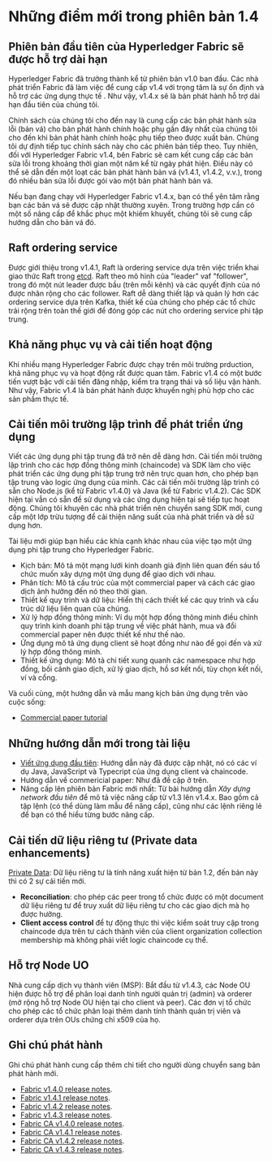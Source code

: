 # Những điểm mới trong phiên bản 1.4

## Phiên bản đầu tiên của Hyperledger Fabric sẽ được hỗ trợ dài hạn

Hyperledger Fabric đã trưởng thành kể từ phiên bản v1.0 ban đầu. Các nhà phát triển Fabric đã làm việc để cung cấp v1.4 với trọng tâm là sự ổn định và hỗ trợ các ứng dụng thực tế . Như vậy, v1.4.x sẽ là bản phát hành hỗ trợ dài hạn đầu tiên của chúng tôi.

Chính sách của chúng tôi cho đến nay là cung cấp các bản phát hành sửa lỗi (bản vá) cho bản phát hành chính hoặc phụ gần đây nhất của chúng tôi cho đến khi bản phát hành chính hoặc phụ tiếp theo được xuất bản. Chúng tôi dự định tiếp tục chính sách này cho các phiên bản tiếp theo. Tuy nhiên, đối với Hyperledger Fabric v1.4, bên Fabric sẽ cam kết cung cấp các bản sửa lỗi trong khoảng thời gian một năm kể từ ngày phát hiện. Điều này có thể sẽ dẫn đến một loạt các bản phát hành bản vá (v1.4.1, v1.4.2, v.v.), trong đó nhiều bản sửa lỗi được gói vào một bản phát hành bản vá.

Nếu bạn đang chạy với Hyperledger Fabric v1.4.x, bạn có thể yên tâm rằng bạn các bản vá sẽ được cập nhật thường xuyên. Trong trường hợp cần có một số nâng cấp để khắc phục một khiếm khuyết, chúng tôi sẽ cung cấp hướng dẫn cho bản vá đó.

## Raft ordering service

Được giới thiệu trong v1.4.1, Raft là ordering service dựa trên việc triển khai giao thức Raft trong [etcd](https://coreos.com/etcd/). Raft theo mô hình của "leader" vaf "follower", trong đó một nút leader được bầu (trên mỗi kênh) và các quyết định của nó được nhân rộng cho các follower. Raft dễ dàng thiết lập và quản lý hơn các ordering service dựa trên Kafka, thiết kế của chúng cho phép các tổ chức trải rộng trên toàn thế giới để đóng góp các nút cho ordering service phi tập trung.

## Khả năng phục vụ và cải tiến hoạt động

Khi nhiều mạng Hyperledger Fabric được chạy trên môi trường prduction, khả năng phục vụ và hoạt động rất được quan tâm. Fabric v1.4 có một bước tiến vượt bậc với cải tiến đăng nhập, kiểm tra trạng thái và số liệu vận hành. Như vậy, Fabric v1.4 là bản phát hành được khuyến nghị phù hợp cho các sản phầm thực tế.

## Cải tiến môi trường lập trình để phát triển ứng dụng

Viết các ứng dụng phi tập trung đã trở nên dễ dàng hơn. Cải tiến môi trường lập trình cho các hợp đồng thông minh (chaincode) và SDK làm cho việc phát triển các ứng dụng phi tập trung trở nên trực quan hơn, cho phép bạn tập trung vào logic ứng dụng của mình. Các cải tiến môi trường lập trình có sẵn cho Node.js (kể từ Fabric v1.4.0) và Java (kể từ Fabric v1.4.2). Các SDK hiện tại vẫn có sẵn để sử dụng và các ứng dụng hiện tại sẽ tiếp tục hoạt động. Chúng tôi khuyên các nhà phát triển nên chuyển sang SDK mới, cung cấp một lớp trừu tượng để cải thiện năng suất của nhà phát triển và dễ sử dụng hơn.

Tài liệu mới giúp bạn hiểu các khía cạnh khác nhau của việc tạo một ứng dụng phi tập trung cho Hyperledger Fabric.

- Kịch bản: Mô tả một mạng lưới kinh doanh giả định liên quan đến sáu tổ chức muốn xây dựng một ứng dụng để giao dịch với nhau.
- Phân tích: Mô tả cấu trúc của một commercial paper và cách các giao dịch ảnh hưởng đến nó theo thời gian. 
- Thiết kế quy trình và dữ liệu: Hiển thị cách thiết kế các quy trình và cấu trúc dữ liệu liên quan của chúng.
- Xử lý hợp đồng thông minh: Ví dụ một hợp đồng thông minh điều chỉnh quy trình kinh doanh phi tập trung về việc phát hành, mua và đổi commercial paper nên được thiết kế như thế nào.
- Ứng dụng mô tả ứng dụng client sẽ hoạt đồng như nào để gọi đến và xử lý hợp đồng thông minh.
- Thiết kế ứng dụng: Mô tả chi tiết xung quanh các namespace như hợp đồng, bối cảnh giao dịch, xử lý giao dịch, hồ sơ kết nối, tùy chọn kết nối, ví và cổng.

Và cuối cùng, một hướng dẫn và mẫu mang kịch bản ứng dụng trên vào cuộc sống:
- [Commercial paper tutorial](https://hyperledger-fabric.readthedocs.io/en/release-1.4/tutorial/commercial_paper.html)

## Những hướng dẫn mới trong tài liệu
- [Viết ứng dụng đầu tiên](https://hyperledger-fabric.readthedocs.io/en/release-1.4/write_first_app.html): Hướng dẫn này đã được cập nhật, nó có các ví dụ Java, JavaScript và Typecript của ứng dụng client và chaincode.
- Hướng dẫn về commericial paper: Như đã đề cập ở trên.
- Nâng cấp lên phiên bản Fabric mới nhất: Từ bài hướng dẫn *Xây dựng network đầu tiên* để mô tả việc nâng cấp từ v1.3 lên v1.4.x. Bao gồm cả tập lệnh (có thể dùng làm mẫu để nâng cấp), cũng như các lệnh riêng lẻ để bạn có thể hiểu từng bước nâng cấp.

## Cải tiến dữ liệu riêng tư (Private data enhancements)

[Private Data](https://hyperledger-fabric.readthedocs.io/en/release-1.4/private-data-arch.html): Dữ liệu riêng tư là tính năng xuất hiện từ bản 1.2, đến bản này thì có 2 sự cải tiến mới.

-   **Reconciliation**: cho phép các peer trong tổ chức được có một document dữ liệu riêng tư để truy xuất dữ liệu riêng tư cho các giao dịch mà họ được hưởng.
-   **Client access control**  để tự động thực thi việc kiểm soát truy cập trong chaincode dựa trên tư cách thành viên của client organization collection membership mà không phải viết logic chaincode cụ thể.

## Hỗ trợ Node UO

Nhà cung cấp dịch vụ thành viên (MSP): Bắt đầu từ v1.4.3, các Node OU hiện được hỗ trợ để phân loại danh tính người quản trị (admin) và orderer (mở rộng hỗ trợ Node OU hiện tại cho client và peer). Các đơn vị tổ chức cho phép các tổ chức phân loại thêm danh tính thành quản trị viên và orderer dựa trên OUs chứng chỉ x509 của họ.

## Ghi chú phát hành

Ghi chú phát hành cung cấp thêm chi tiết cho người dùng chuyển sang bản phát hành mới.

-   [Fabric v1.4.0 release notes](https://github.com/hyperledger/fabric/releases/tag/v1.4.0).
-   [Fabric v1.4.1 release notes](https://github.com/hyperledger/fabric/releases/tag/v1.4.1).
-   [Fabric v1.4.2 release notes](https://github.com/hyperledger/fabric/releases/tag/v1.4.2).
-   [Fabric v1.4.3 release notes](https://github.com/hyperledger/fabric/releases/tag/v1.4.3).
-   [Fabric CA v1.4.0 release notes](https://github.com/hyperledger/fabric-ca/releases/tag/v1.4.0).
-   [Fabric CA v1.4.1 release notes](https://github.com/hyperledger/fabric-ca/releases/tag/v1.4.1).
-   [Fabric CA v1.4.2 release notes](https://github.com/hyperledger/fabric-ca/releases/tag/v1.4.2).
-   [Fabric CA v1.4.3 release notes](https://github.com/hyperledger/fabric-ca/releases/tag/v1.4.3).

